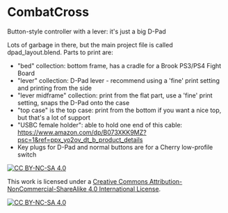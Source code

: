 # CombatCross
Button-style controller with a lever: it's just a big D-Pad

Lots of garbage in there, but the main project file is called dpad_layout.blend. Parts to print are:
 - "bed" collection: bottom frame, has a cradle for a Brook PS3/PS4 Fight Board
 - "lever" collection: D-Pad lever - recommend using a 'fine' print setting and printing from the side
 - "lever midframe" collection: print from the flat part, use a 'fine' print setting, snaps the D-Pad onto the case
 - "top case" is the top case: print from the bottom if you want a nice top, but that's a lot of support
 - "USBC female holder": able to hold one end of this cable: https://www.amazon.com/dp/B073XKK9MZ?psc=1&ref=ppx_yo2ov_dt_b_product_details
 - Key plugs for D-Pad and normal buttons are for a Cherry low-profile switch

[![CC BY-NC-SA 4.0][cc-by-nc-sa-shield]][cc-by-nc-sa]

This work is licensed under a
[Creative Commons Attribution-NonCommercial-ShareAlike 4.0 International License][cc-by-nc-sa].

[![CC BY-NC-SA 4.0][cc-by-nc-sa-image]][cc-by-nc-sa]

[cc-by-nc-sa]: http://creativecommons.org/licenses/by-nc-sa/4.0/
[cc-by-nc-sa-image]: https://licensebuttons.net/l/by-nc-sa/4.0/88x31.png
[cc-by-nc-sa-shield]: https://img.shields.io/badge/License-CC%20BY--NC--SA%204.0-lightgrey.svg

